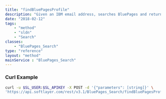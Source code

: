 ```yaml
---
title: "findBluePagesProfile"
description: "Given an IBM email address, searches BluePages and returns the employee's details. Note that this method is not available to customers, despite being visible, and will return an error response. "
date: "2018-02-12"
tags:
    - "method"
    - "sldn"
    - "Search"
classes:
    - "BluePages_Search"
type: "reference"
layout: "method"
mainService : "BluePages_Search"
---
```


### Curl Example
```bash
curl -u $SL_USER:$SL_APIKEY -X POST -d '{"parameters": [string]}' \
'https://api.softlayer.com/rest/v3.1/BluePages_Search/findBluePagesProfile'
```
